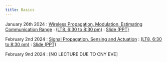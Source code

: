 ```yaml
---
title: Basics
---
```


January 26th 2024
: [Wireless Propagation, Modulation, Estimating Communication Range](#)
  : [(LT8, 6:30 to 8:30 pm)](#)
  : [Slide (PPT)](https://weiserlab.github.io/wirelessnetworking/CS4222_Lecture2.pptx)

February 2nd 2024
: [Signal Propagation, Sensing and Actuation](#)
  : [(LT8, 6:30 to 8:30 pm)](#)
  : [Slide (PPT)](https://weiserlab.github.io/wirelessnetworking/CS4222_Lecture3.pptx)


February 9nd 2024
: [NO LECTURE DUE TO CNY EVE]




